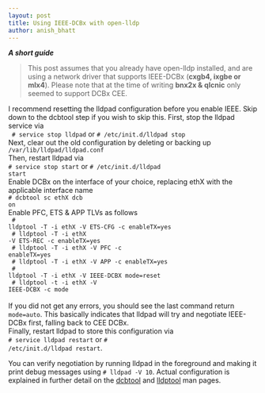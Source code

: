 ```yaml
---
layout: post
title: Using IEEE-DCBx with open-lldp
author: anish_bhatt
---
```


***A short guide***

  > This post assumes that you already have open-lldp installed, and are using a network driver that supports IEEE-DCBx (**cxgb4, ixgbe or mlx4**). Please note that at the time of writing **bnx2x & qlcnic** only seemed to support DCBx CEE.

I recommend resetting the lldpad configuration before you enable IEEE. Skip down to the dcbtool step if you wish to skip this. First, stop the lldpad service via
<code><br>
\# service stop lldpad</code> or <code># /etc/init.d/lldpad stop</code><br>
Next, clear out the old configuration by deleting or backing up <br><code>/var/lib/lldpad/lldpad.conf</code><br>
Then, restart lldpad via<br>
<code>\# service stop start</code> or <code># /etc/init.d/lldpad start</code><br>
Enable DCBx on the interface of your choice, replacing ethX with the applicable interface name<br>
<code># dcbtool sc ethX dcb on</code><br>
Enable PFC, ETS & APP TLVs as follows<code><br>
\# lldptool -T -i ethX -V ETS-CFG -c enableTX=yes<br>
\# lldptool -T -i ethX -V ETS-REC -c enableTX=yes<br>
\# lldptool -T -i ethX -V PFC -c enableTX=yes<br>
\# lldptool -T -i ethX -V APP -c enableTX=yes<br>
\# lldptool -T -i ethX -V IEEE-DCBX mode=reset<br>
\# lldptool -t -i ethX -V IEEE-DCBX -c mode </code><br><br>
If you did not get any errors, you should see the last command return <code>mode=auto</code>. This basically indicates that lldpad will try and negotiate IEEE-DCBx first, falling back to CEE DCBx.<br>
Finally, restart lldpad to store this configuration via<code><br>\# service lldpad restart</code> or <code>\# /etc/init.d/lldpad restart</code>.

You can verify negotiation by running lldpad in the foreground and making it print debug messages using <code># lldpad -V 10</code>. Actual configuration is explained in further detail on the [dcbtool](http://open-lldp.org/dcbtool) and [lldptool](http://open-lldp.org/lldptool)  man pages.
